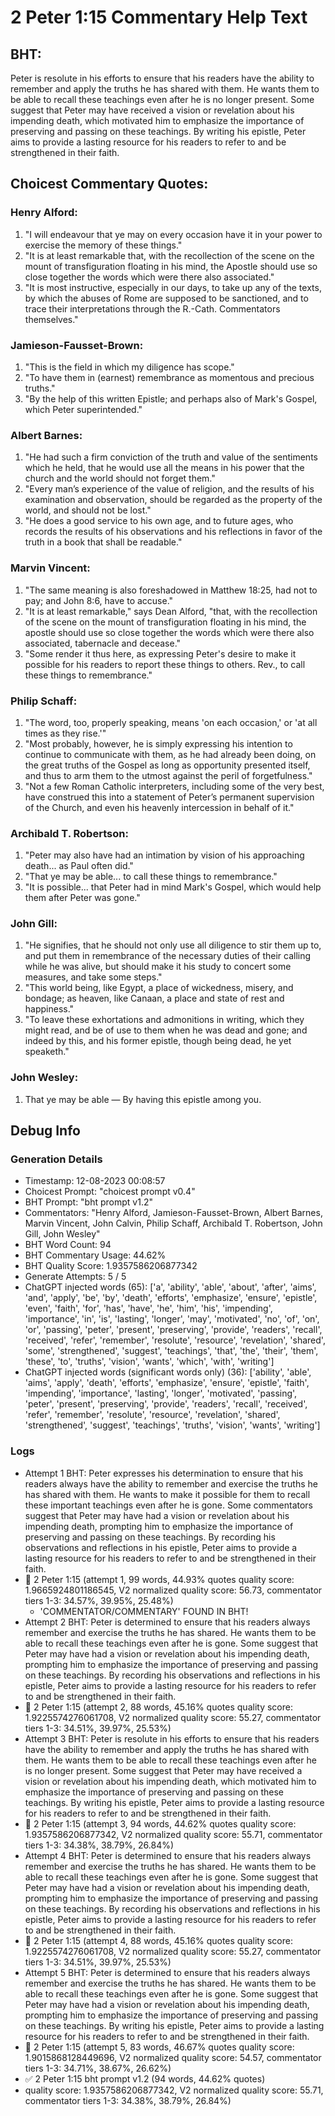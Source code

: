 # 2 Peter 1:15 Commentary Help Text

## BHT:
Peter is resolute in his efforts to ensure that his readers have the ability to remember and apply the truths he has shared with them. He wants them to be able to recall these teachings even after he is no longer present. Some suggest that Peter may have received a vision or revelation about his impending death, which motivated him to emphasize the importance of preserving and passing on these teachings. By writing his epistle, Peter aims to provide a lasting resource for his readers to refer to and be strengthened in their faith.

## Choicest Commentary Quotes:
### Henry Alford:
1. "I will endeavour that ye may on every occasion have it in your power to exercise the memory of these things."
2. "It is at least remarkable that, with the recollection of the scene on the mount of transfiguration floating in his mind, the Apostle should use so close together the words which were there also associated."
3. "It is most instructive, especially in our days, to take up any of the texts, by which the abuses of Rome are supposed to be sanctioned, and to trace their interpretations through the R.-Cath. Commentators themselves."

### Jamieson-Fausset-Brown:
1. "This is the field in which my diligence has scope." 
2. "To have them in (earnest) remembrance as momentous and precious truths." 
3. "By the help of this written Epistle; and perhaps also of Mark's Gospel, which Peter superintended."

### Albert Barnes:
1. "He had such a firm conviction of the truth and value of the sentiments which he held, that he would use all the means in his power that the church and the world should not forget them."
2. "Every man’s experience of the value of religion, and the results of his examination and observation, should be regarded as the property of the world, and should not be lost."
3. "He does a good service to his own age, and to future ages, who records the results of his observations and his reflections in favor of the truth in a book that shall be readable."

### Marvin Vincent:
1. "The same meaning is also foreshadowed in Matthew 18:25, had not to pay; and John 8:6, have to accuse." 
2. "It is at least remarkable," says Dean Alford, "that, with the recollection of the scene on the mount of transfiguration floating in his mind, the apostle should use so close together the words which were there also associated, tabernacle and decease."
3. "Some render it thus here, as expressing Peter's desire to make it possible for his readers to report these things to others. Rev., to call these things to remembrance."

### Philip Schaff:
1. "The word, too, properly speaking, means 'on each occasion,' or 'at all times as they rise.'"
2. "Most probably, however, he is simply expressing his intention to continue to communicate with them, as he had already been doing, on the great truths of the Gospel as long as opportunity presented itself, and thus to arm them to the utmost against the peril of forgetfulness."
3. "Not a few Roman Catholic interpreters, including some of the very best, have construed this into a statement of Peter’s permanent supervision of the Church, and even his heavenly intercession in behalf of it."

### Archibald T. Robertson:
1. "Peter may also have had an intimation by vision of his approaching death... as Paul often did." 
2. "That ye may be able... to call these things to remembrance." 
3. "It is possible... that Peter had in mind Mark's Gospel, which would help them after Peter was gone."

### John Gill:
1. "He signifies, that he should not only use all diligence to stir them up to, and put them in remembrance of the necessary duties of their calling while he was alive, but should make it his study to concert some measures, and take some steps." 
2. "This world being, like Egypt, a place of wickedness, misery, and bondage; as heaven, like Canaan, a place and state of rest and happiness."
3. "To leave these exhortations and admonitions in writing, which they might read, and be of use to them when he was dead and gone; and indeed by this, and his former epistle, though being dead, he yet speaketh."

### John Wesley:
1. That ye may be able — By having this epistle among you.



## Debug Info
### Generation Details
- Timestamp: 12-08-2023 00:08:57
- Choicest Prompt: "choicest prompt v0.4"
- BHT Prompt: "bht prompt v1.2"
- Commentators: "Henry Alford, Jamieson-Fausset-Brown, Albert Barnes, Marvin Vincent, John Calvin, Philip Schaff, Archibald T. Robertson, John Gill, John Wesley"
- BHT Word Count: 94
- BHT Commentary Usage: 44.62%
- BHT Quality Score: 1.9357586206877342
- Generate Attempts: 5 / 5
- ChatGPT injected words (65):
	['a', 'ability', 'able', 'about', 'after', 'aims', 'and', 'apply', 'be', 'by', 'death', 'efforts', 'emphasize', 'ensure', 'epistle', 'even', 'faith', 'for', 'has', 'have', 'he', 'him', 'his', 'impending', 'importance', 'in', 'is', 'lasting', 'longer', 'may', 'motivated', 'no', 'of', 'on', 'or', 'passing', 'peter', 'present', 'preserving', 'provide', 'readers', 'recall', 'received', 'refer', 'remember', 'resolute', 'resource', 'revelation', 'shared', 'some', 'strengthened', 'suggest', 'teachings', 'that', 'the', 'their', 'them', 'these', 'to', 'truths', 'vision', 'wants', 'which', 'with', 'writing']
- ChatGPT injected words (significant words only) (36):
	['ability', 'able', 'aims', 'apply', 'death', 'efforts', 'emphasize', 'ensure', 'epistle', 'faith', 'impending', 'importance', 'lasting', 'longer', 'motivated', 'passing', 'peter', 'present', 'preserving', 'provide', 'readers', 'recall', 'received', 'refer', 'remember', 'resolute', 'resource', 'revelation', 'shared', 'strengthened', 'suggest', 'teachings', 'truths', 'vision', 'wants', 'writing']

### Logs
- Attempt 1 BHT: Peter expresses his determination to ensure that his readers always have the ability to remember and exercise the truths he has shared with them. He wants to make it possible for them to recall these important teachings even after he is gone. Some commentators suggest that Peter may have had a vision or revelation about his impending death, prompting him to emphasize the importance of preserving and passing on these teachings. By recording his observations and reflections in his epistle, Peter aims to provide a lasting resource for his readers to refer to and be strengthened in their faith.
- 🔄 2 Peter 1:15 (attempt 1, 99 words, 44.93% quotes quality score: 1.9665924801186545, V2 normalized quality score: 56.73, commentator tiers 1-3: 34.57%, 39.95%, 25.48%) 
	- 'COMMENTATOR/COMMENTARY' FOUND IN BHT!
- Attempt 2 BHT: Peter is determined to ensure that his readers always remember and exercise the truths he has shared. He wants them to be able to recall these teachings even after he is gone. Some suggest that Peter may have had a vision or revelation about his impending death, prompting him to emphasize the importance of preserving and passing on these teachings. By recording his observations and reflections in his epistle, Peter aims to provide a lasting resource for his readers to refer to and be strengthened in their faith.
- 🔄 2 Peter 1:15 (attempt 2, 88 words, 45.16% quotes quality score: 1.9225574276061708, V2 normalized quality score: 55.27, commentator tiers 1-3: 34.51%, 39.97%, 25.53%)
- Attempt 3 BHT: Peter is resolute in his efforts to ensure that his readers have the ability to remember and apply the truths he has shared with them. He wants them to be able to recall these teachings even after he is no longer present. Some suggest that Peter may have received a vision or revelation about his impending death, which motivated him to emphasize the importance of preserving and passing on these teachings. By writing his epistle, Peter aims to provide a lasting resource for his readers to refer to and be strengthened in their faith.
- 🔄 2 Peter 1:15 (attempt 3, 94 words, 44.62% quotes quality score: 1.9357586206877342, V2 normalized quality score: 55.71, commentator tiers 1-3: 34.38%, 38.79%, 26.84%)
- Attempt 4 BHT: Peter is determined to ensure that his readers always remember and exercise the truths he has shared. He wants them to be able to recall these teachings even after he is gone. Some suggest that Peter may have had a vision or revelation about his impending death, prompting him to emphasize the importance of preserving and passing on these teachings. By recording his observations and reflections in his epistle, Peter aims to provide a lasting resource for his readers to refer to and be strengthened in their faith.
- 🔄 2 Peter 1:15 (attempt 4, 88 words, 45.16% quotes quality score: 1.9225574276061708, V2 normalized quality score: 55.27, commentator tiers 1-3: 34.51%, 39.97%, 25.53%)
- Attempt 5 BHT: Peter is determined to ensure that his readers always remember and exercise the truths he has shared. He wants them to be able to recall these teachings even after he is gone. Some suggest that Peter may have had a vision or revelation about his impending death, prompting him to emphasize the importance of preserving and passing on these teachings. By writing his epistle, Peter aims to provide a lasting resource for his readers to refer to and be strengthened in their faith.
- 🔄 2 Peter 1:15 (attempt 5, 83 words, 46.67% quotes quality score: 1.9015868128449696, V2 normalized quality score: 54.57, commentator tiers 1-3: 34.71%, 38.67%, 26.62%)
- ✅ 2 Peter 1:15 bht prompt v1.2 (94 words, 44.62% quotes)
- quality score: 1.9357586206877342, V2 normalized quality score: 55.71, commentator tiers 1-3: 34.38%, 38.79%, 26.84%)